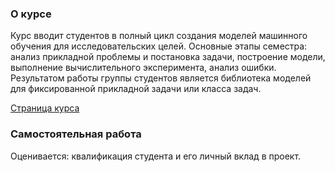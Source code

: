 ### О курсе
Курс вводит студентов в полный цикл создания моделей машинного обучения для исследовательских целей. 
Основные этапы семестра: анализ прикладной проблемы и постановка задачи, построение модели, выполнение вычислительного эксперимента, анализ ошибки.
Результатом работы группы студентов является библиотека моделей для фиксированной прикладной задачи или класса задач. 

[Страница курса](https://github.com/intsystems/ida)

### Самостоятельная работа
Оценивается: квалификация студента и его личный вклад в проект.


